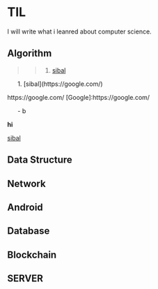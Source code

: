 # TIL
I will write what i leanred about computer science.

## Algorithm

>>1. [sibal](https://google.com/)
<ol>1. [sibal](https://google.com/) </ol>
https://google.com/
[Google]:https://google.com/
<ul>- b</ul>

**hi**

[sibal](https://google.com/)
## Data Structure

## Network

## Android

## Database

## Blockchain

## SERVER

